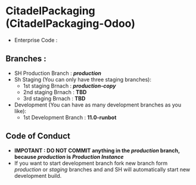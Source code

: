 # CitadelPackaging (CitadelPackaging-Odoo)

 - Enterprise Code :   
 
## Branches :
- SH Production Branch  : **_production_**
- Sh Staging  (You can only have three staging branches):
   - 1st staging Brnach :  **_production-copy_**
   - 2nd staging Brnach :  **TBD**
   - 3rd staging Brnach :  **TBD**
- Development (You can have as many development branches as you like): 
   - 1st Development Branch : **11.0-runbot**
   
## Code of Conduct
- **IMPOTANT : DO NOT COMMIT anything in the _production_ branch, because _production_ is _Production Instance_**
- If you want to start development branch fork new branch form _production_ or _staging_ branches and and SH will automatically start new development build. 
